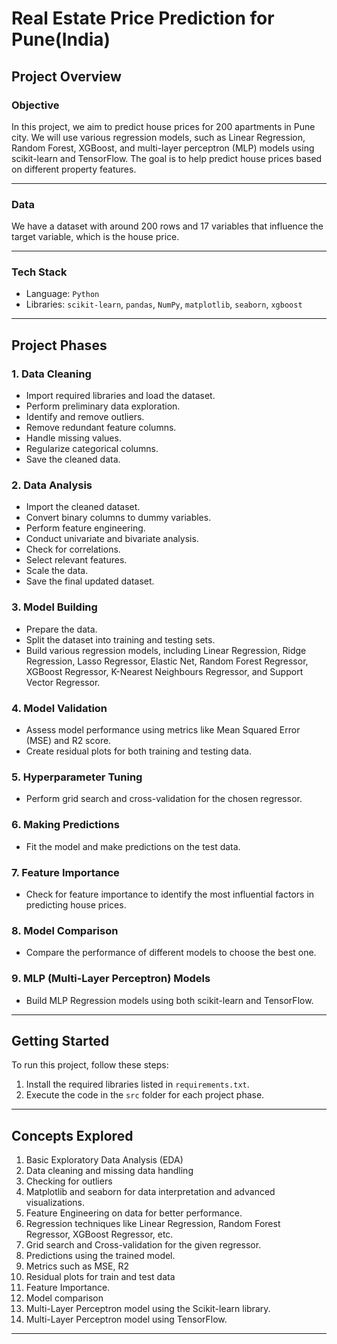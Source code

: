 # Real Estate Price Prediction for Pune(India)

## Project Overview

### Objective
In this project, we aim to predict house prices for 200 apartments in Pune city. We will use various regression models, such as Linear Regression, Random Forest, XGBoost, and multi-layer perceptron (MLP) models using scikit-learn and TensorFlow. The goal is to help predict house prices based on different property features.

---

### Data
We have a dataset with around 200 rows and 17 variables that influence the target variable, which is the house price.

---

### Tech Stack
- Language: `Python`
- Libraries: `scikit-learn`, `pandas`, `NumPy`, `matplotlib`, `seaborn`, `xgboost`

---

## Project Phases

### 1. Data Cleaning
- Import required libraries and load the dataset.
- Perform preliminary data exploration.
- Identify and remove outliers.
- Remove redundant feature columns.
- Handle missing values.
- Regularize categorical columns.
- Save the cleaned data.

### 2. Data Analysis
- Import the cleaned dataset.
- Convert binary columns to dummy variables.
- Perform feature engineering.
- Conduct univariate and bivariate analysis.
- Check for correlations.
- Select relevant features.
- Scale the data.
- Save the final updated dataset.

### 3. Model Building
- Prepare the data.
- Split the dataset into training and testing sets.
- Build various regression models, including Linear Regression, Ridge Regression, Lasso Regressor, Elastic Net, Random Forest Regressor, XGBoost Regressor, K-Nearest Neighbours Regressor, and Support Vector Regressor.

### 4. Model Validation
- Assess model performance using metrics like Mean Squared Error (MSE) and R2 score.
- Create residual plots for both training and testing data.

### 5. Hyperparameter Tuning
- Perform grid search and cross-validation for the chosen regressor.

### 6. Making Predictions
- Fit the model and make predictions on the test data.

### 7. Feature Importance
- Check for feature importance to identify the most influential factors in predicting house prices.

### 8. Model Comparison
- Compare the performance of different models to choose the best one.

### 9. MLP (Multi-Layer Perceptron) Models
- Build MLP Regression models using both scikit-learn and TensorFlow.

---

## Getting Started

To run this project, follow these steps:

1. Install the required libraries listed in `requirements.txt`.
2. Execute the code in the `src` folder for each project phase.

---

## Concepts Explored

1. Basic Exploratory Data Analysis (EDA)
2. Data cleaning and missing data handling
3. Checking for outliers
4. Matplotlib and seaborn for data interpretation and advanced visualizations.
5. Feature Engineering on data for better performance.
6. Regression techniques like Linear Regression, Random Forest Regressor, XGBoost Regressor, etc.
7. Grid search and Cross-validation for the given regressor.
8. Predictions using the trained model.
9. Metrics such as MSE, R2
10. Residual plots for train and test data
11. Feature Importance.
12. Model comparison
13. Multi-Layer Perceptron model using the Scikit-learn library.
14. Multi-Layer Perceptron model using TensorFlow.

---
